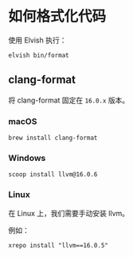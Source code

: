 # 如何格式化代码
使用 Elvish 执行：
```
elvish bin/format
```
## clang-format
将 clang-format 固定在 `16.0.x` 版本。

### macOS
```
brew install clang-format
```
### Windows
```
scoop install llvm@16.0.6
```

### Linux
在 Linux 上，我们需要手动安装 llvm。

例如：
```
xrepo install "llvm==16.0.5"
```